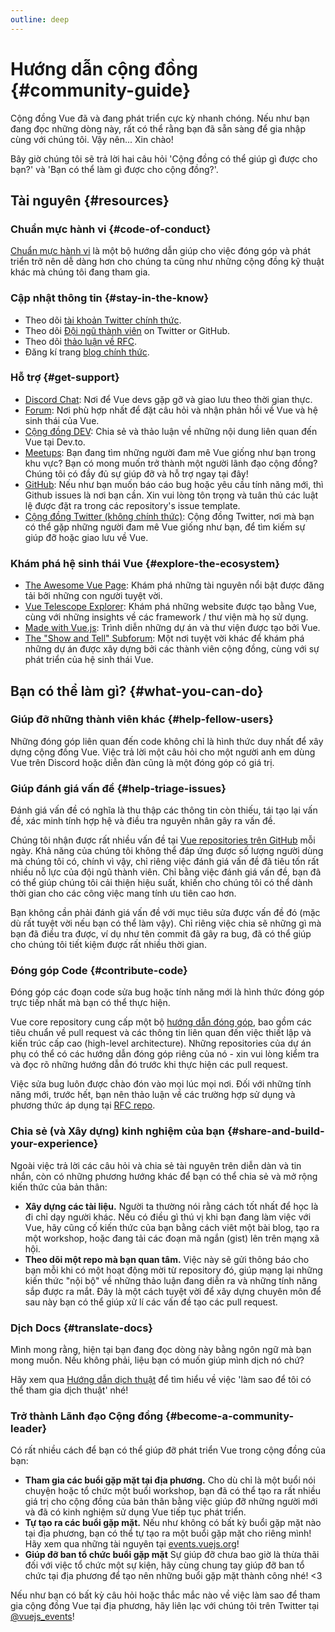 ```yaml
---
outline: deep
---
```


# Hướng dẫn cộng đồng {#community-guide}

Cộng đồng Vue đã và đang phát triển cực kỳ nhanh chóng. Nếu như bạn đang đọc những dòng này, rất có thể rằng bạn đã sẵn sàng để gia nhập cùng với chúng tôi. Vậy nên... Xin chào!

Bây giờ chúng tôi sẽ trả lời hai câu hỏi 'Cộng đồng có thể giúp gì được cho bạn?' và 'Bạn có thể làm gì được cho cộng đồng?'.

## Tài nguyên {#resources}

### Chuẩn mực hành vi {#code-of-conduct}

[Chuẩn mực hành vi](/about/coc) là một bộ hướng dẫn giúp cho việc đóng góp và phát triển trở nên dễ dàng hơn cho chúng ta cũng như những cộng đồng kỹ thuật khác mà chúng tôi đang tham gia.

### Cập nhật thông tin {#stay-in-the-know}

- Theo dõi [tài khoản Twitter chính thức](https://twitter.com/vuejs).
- Theo dõi [Đội ngũ thành viên](./team) on Twitter or GitHub.
- Theo dõi [thảo luận về RFC](https://github.com/vuejs/rfcs).
- Đăng kí trang [blog chính thức](https://blog.vuejs.org/).

### Hỗ trợ {#get-support}

- [Discord Chat](https://chat.vuejs.org/): Nơi để Vue devs gặp gỡ và giao lưu theo thời gian thực.
- [Forum](https://forum.vuejs.org/): Nơi phù hợp nhất để đặt câu hỏi và nhận phản hồi về Vue và hệ sinh thái của Vue.
- [Cộng đồng DEV](https://dev.to/t/vue): Chia sẻ và thảo luận về những nội dung liên quan đến Vue tại Dev.to.
- [Meetups](https://events.vuejs.org/meetups): Bạn đang tìm những người đam mê Vue giống như bạn trong khu vực? Bạn có mong muốn trở thành một người lãnh đạo cộng đồng? Chúng tôi có đầy đủ sự giúp đỡ và hỗ trợ ngay tại đây!
- [GitHub](https://github.com/vuejs): Nếu như bạn muốn báo cáo bug hoặc yêu cầu tính năng mới, thì Github issues là nơi bạn cần. Xin vui lòng tôn trọng và tuân thủ các luật lệ được đặt ra trong các repository's issue template.
- [Cộng đồng Twitter (không chính thức)](https://twitter.com/i/communities/1516368750634840064): Cộng đồng Twitter, nơi mà bạn có thể gặp những người đam mê Vue giống như bạn, để tìm kiếm sự giúp đỡ hoặc giao lưu về Vue.

### Khám phá hệ sinh thái Vue {#explore-the-ecosystem}

- [The Awesome Vue Page](https://github.com/vuejs/awesome-vue): Khám phá những tài nguyên nổi bật được đăng tải bởi những con người tuyệt vời.
- [Vue Telescope Explorer](https://vuetelescope.com/explore): Khám phá những website được tạo bằng Vue, cùng với những insights về các framework / thư viện mà họ sử dụng.
- [Made with Vue.js](https://madewithvuejs.com/): Trình diễn những dự án và thư viện được tạo bởi Vue.
- [The "Show and Tell" Subforum](https://forum.vuejs.org/c/show-and-tell): Một nơi tuyệt vời khác để khám phá những dự án được xây dựng bởi các thành viên cộng đồng, cùng với sự phát triển của hệ sinh thái Vue.

## Bạn có thể làm gì? {#what-you-can-do}

### Giúp đỡ những thành viên khác {#help-fellow-users}

Những đóng góp liên quan đến code không chỉ là hình thức duy nhất để xây dựng cộng đồng Vue. Việc trả lời một câu hỏi cho một người anh em dùng Vue trên Discord hoặc diễn đàn cũng là một đóng góp có giá trị.

### Giúp đánh giá vấn đề {#help-triage-issues}

Đánh giá vấn đề có nghĩa là thu thập các thông tin còn thiếu, tái tạo lại vấn đề, xác minh tính hợp hệ và điều tra nguyên nhân gây ra vấn đề.

Chúng tôi nhận được rất nhiều vấn đề tại [Vue repositories trên GitHub](https://github.com/vuejs) mỗi ngày. Khả năng của chúng tôi không thể đáp ứng được số lượng người dùng mà chúng tôi có, chính vì vậy, chỉ riêng việc đánh giá vấn đề đã tiêu tốn rất nhiều nỗ lực của đội ngũ thành viên. Chỉ bằng việc đánh giá vấn đề, bạn đã có thể giúp chúng tôi cải thiện hiệu suất, khiến cho chúng tôi có thể dành thời gian cho các công việc mang tính ưu tiên cao hơn.

Bạn không cần phải đánh giá vấn đề với mục tiêu sửa được vấn đề đó (mặc dù rất tuyệt vời nếu bạn có thể làm vậy). Chỉ riêng việc chia sẽ những gì mà bạn đã điều tra được, ví dụ như tên commit đã gây ra bug, đã có thể giúp cho chúng tôi tiết kiệm được rất nhiều thời gian.

### Đóng góp Code {#contribute-code}

Đóng góp các đoạn code sửa bug hoặc tính năng mới là hình thức đóng góp trực tiếp nhất mà bạn có thể thực hiện.

Vue core repository cung cấp một bộ [hướng dẫn đóng góp](https://github.com/vuejs/core/blob/main/.github/contributing.md), bao gồm các tiêu chuẩn về pull request và các thông tin liên quan đến việc thiết lập và kiến trúc cấp cao (high-level architecture). Những repositories của dự án phụ có thể có các hướng dẫn đóng góp riêng của nó - xin vui lòng kiểm tra và đọc rõ những hướng dẫn đó trước khi thực hiện các pull request.

Việc sửa bug luôn được chào đón vào mọi lúc mọi nơi. Đối với những tính năng mới, trước hết, bạn nên thảo luận về các trường hợp sử dụng và phương thức áp dụng tại [RFC repo](https://github.com/vuejs/rfcs/discussions).

### Chia sẻ (và Xây dựng) kinh nghiệm của bạn {#share-and-build-your-experience}

Ngoài việc trả lời các câu hỏi và chia sẻ tài nguyên trên diễn dàn và tin nhắn, còn có những phương hướng khác để bạn có thể chia sẻ và mở rộng kiến thức của bản thân:

- **Xây dựng các tài liệu.** Người ta thường nói rằng cách tốt nhất để học là đi chỉ dạy người khác. Nếu có điều gì thú vị khi bạn đang làm việc với Vue, hãy cũng cố kiến thức của bạn bằng cách viêt một bài blog, tạo ra một workshop, hoặc đang tải các đoạn mã ngắn (gist) lên trên mạng xã hội.
- **Theo dõi một repo mà bạn quan tâm.** Việc này sẽ gửi thông báo cho bạn mỗi khi có một hoạt động mời từ repository đó, giúp mạng lại những kiến thức "nội bộ" về những thảo luận đang diễn ra và những tính năng sắp được ra mắt. Đây là một cách tuyệt vời để xây dựng chuyên môn để sau này bạn có thể giúp xử lí các vấn đề tạo các pull request.

### Dịch Docs {#translate-docs}

Mình mong rằng, hiện tại bạn đang đọc dòng này bằng ngôn ngữ mà bạn mong muốn. Nếu không phải, liệu bạn có muốn giúp mình dịch nó chứ?

Hãy xem qua [Hướng dẫn dịch thuật](/translations/) để tìm hiểu về việc 'làm sao để tôi có thể tham gia dịch thuật' nhé!

### Trở thành Lãnh đạo Cộng đồng {#become-a-community-leader}

Có rất nhiều cách để bạn có thể giúp đỡ phát triển Vue trong cộng đồng của bạn:

- **Tham gia các buổi gặp mặt tại địa phương.** Cho dù chỉ là một buổi nói chuyện hoặc tổ chức một buổi workshop, bạn đã có thể tạo ra rất nhiều giá trị cho cộng đồng của bản thân bằng việc giúp đỡ những người mới và đã có kinh nghiệm sử dụng Vue tiếp tục phát triển.
- **Tự tạo ra các buổi gặp mặt.** Nếu như không có bất kỳ buổi gặp mặt nào tại địa phương, bạn có thể tự tạo ra một buổi gặp mặt cho riêng mình! Hãy xem qua những tài nguyên tại [events.vuejs.org](https://events.vuejs.org/resources/#getting-started)!
- **Giúp đỡ ban tổ chức buổi gặp mặt** Sự giúp đỡ chưa bao giờ là thừa thãi đối với việc tổ chức một sự kiện, hãy cùng chung tay giúp đỡ ban tổ chức tại địa phương để tạo nên những buổi gặp mặt thành công nhé! <3

Nếu như bạn có bất kỳ câu hỏi hoặc thắc mắc nào về việc làm sao để tham gia cộng đồng Vue tại địa phương, hãy liên lạc với chúng tôi trên Twitter tại [@vuejs_events](https://www.twitter.com/vuejs_events)!
